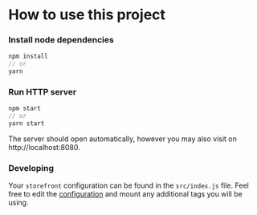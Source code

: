 # How to use this project

### Install node dependencies

```js
npm install
// or
yarn
```

### Run HTTP server

```js
npm start
// or
yarn start
```

The server should open automatically, however you may also visit on http://localhost:8080.

### Developing

Your `storefront` configuration can be found in the `src/index.js` file. Feel free to edit the [configuration](https://docs.groupbyinc.com/documentation.html?e=storefront&b=searchandiser&topic=050_Overview/200_StorefrontConfiguration.md&cid=) and mount any additional tags you will be using.
